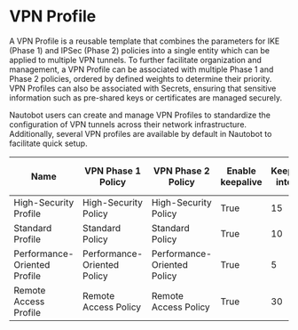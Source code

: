 # VPN Profile

A VPN Profile is a reusable template that combines the parameters for IKE (Phase 1) and IPSec (Phase 2) policies into a single entity which can be applied to multiple VPN tunnels. To further facilitate organization and management, a VPN Profile can be associated with multiple Phase 1 and Phase 2 policies, ordered by defined weights to determine their priority. VPN Profiles can also be associated with Secrets, ensuring that sensitive information such as pre-shared keys or certificates are managed securely.

Nautobot users can create and manage VPN Profiles to standardize the configuration of VPN tunnels across their network infrastructure. Additionally, several VPN profiles are available by default in Nautobot to facilitate quick setup.

| Name                         | VPN Phase 1 Policy          | VPN Phase 2 Policy           | Enable keepalive | Keepalive interval | Keepalive retries | Enable NAT traversal |
|------------------------------|-----------------------------|------------------------------|------------------|--------------------|-------------------|----------------------|
| High-Security Profile        | High-Security Policy        | High-Security Policy         | True             | 15                 | 4                 | False                |
| Standard Profile             | Standard Policy             | Standard Policy              | True             | 10                 | 3                 | False                |
| Performance-Oriented Profile | Performance-Oriented Policy | Performance-Oriented Policy  | True             | 5                  | 2                 | False                |
| Remote Access Profile        | Remote Access Policy        | Remote Access Policy         | True             | 30                 | 5                 | False                |
